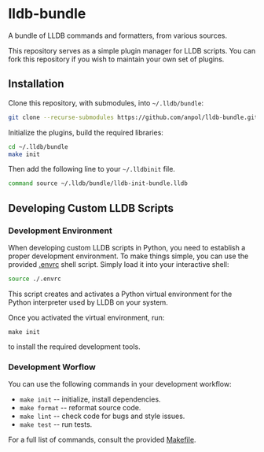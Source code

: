 # lldb-bundle

A bundle of LLDB commands and formatters, from various sources.

This repository serves as a simple plugin manager for LLDB scripts.  You can
fork this repository if you wish to maintain your own set of plugins.

## Installation

Clone this repository, with submodules, into `~/.lldb/bundle`:
```sh
git clone --recurse-submodules https://github.com/anpol/lldb-bundle.git ~/.lldb/bundle
```

Initialize the plugins, build the required libraries:
```sh
cd ~/.lldb/bundle
make init
```

Then add the following line to your `~/.lldbinit` file.
```sh
command source ~/.lldb/bundle/lldb-init-bundle.lldb
```

## Developing Custom LLDB Scripts

### Development Environment

When developing custom LLDB scripts in Python, you need to establish a proper
development environment.  To make things simple, you can use the provided
[.envrc](.envrc) shell script.  Simply load it into your interactive shell:
```sh
source ./.envrc
```

This script creates and activates a Python virtual environment for the Python
interpreter used by LLDB on your system.

Once you activated the virtual environment, run:
```
make init
```
to install the required development tools.

### Development Worflow

You can use the following commands in your development workflow:

* `make init` -- initialize, install dependencies.
* `make format` -- reformat source code.
* `make lint` -- check code for bugs and style issues.
* `make test` -- run tests.

For a full list of commands, consult the provided [Makefile](Makefile).
